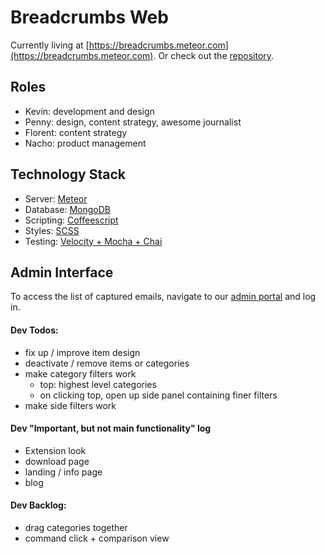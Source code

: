 Breadcrumbs Web
=========
Currently living at [https://breadcrumbs.meteor.com](https://breadcrumbs.meteor.com). Or check out the [repository](https://github.com/nuvention-web/breadcrumbs).

## Roles
 * Kevin: development and design
 * Penny: design, content strategy, awesome journalist
 * Florent: content strategy
 * Nacho: product management

## Technology Stack

 * Server: [Meteor](https://meteor.com)
 * Database: [MongoDB](https://mongodb.com)
 * Scripting: [Coffeescript](http://coffeescript.org)
 * Styles: [SCSS](http://sass-lang.com)
 * Testing: [Velocity + Mocha + Chai](http://velocity.meteor.com)

## Admin Interface
To access the list of captured emails, navigate to our [admin portal](https://breadcrumbs.meteor.com/login) and log in.

#### Dev Todos:
 * fix up / improve item design
 * deactivate / remove items or categories
 * make category filters work
    * top: highest level categories
    * on clicking top, open up side panel containing finer filters
 * make side filters work

#### Dev "Important, but not main functionality" log
 * Extension look
 * download page
 * landing / info page
 * blog

#### Dev Backlog:
 * drag categories together
 * command click + comparison view